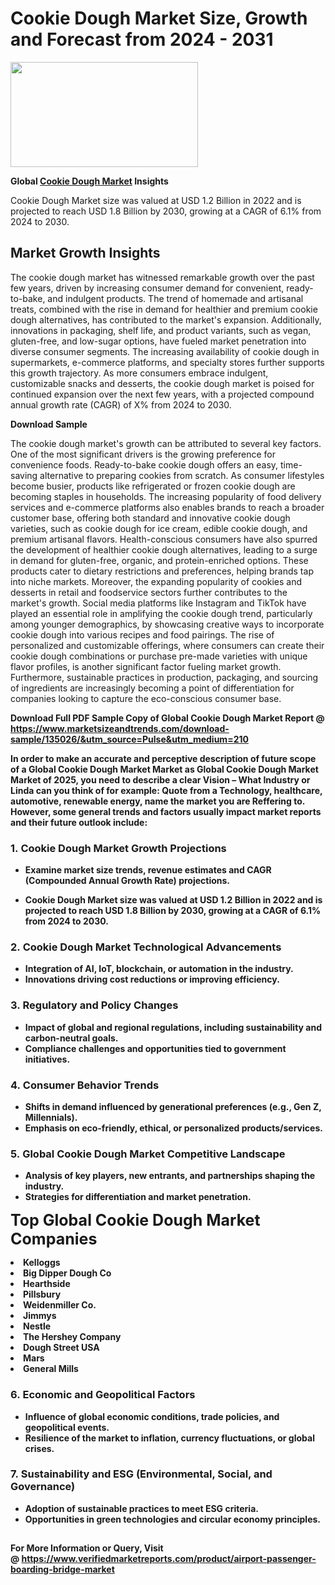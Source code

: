 <H1>Cookie Dough Market Size, Growth and Forecast from 2024 - 2031</H1><img class="aligncenter size-medium wp-image-584254" src="https://thirdeyenews.in/wp-content/uploads/2024/09/Global-Market-Research-300x168.jpeg" alt="" width="300" height="168" /><p><strong>Global&nbsp;<a href="https://www.marketsizeandtrends.com/download-sample/135026/&amp;utm_source=Pulse&amp;utm_medium=210">Cookie Dough Market</a> Insights</strong></p><p>Cookie Dough Market size was valued at USD 1.2 Billion in 2022 and is projected to reach USD 1.8 Billion by 2030, growing at a CAGR of 6.1% from 2024 to 2030.</p><p><h2>Market Growth Insights</h2> <p>The cookie dough market has witnessed remarkable growth over the past few years, driven by increasing consumer demand for convenient, ready-to-bake, and indulgent products. The trend of homemade and artisanal treats, combined with the rise in demand for healthier and premium cookie dough alternatives, has contributed to the market's expansion. Additionally, innovations in packaging, shelf life, and product variants, such as vegan, gluten-free, and low-sugar options, have fueled market penetration into diverse consumer segments. The increasing availability of cookie dough in supermarkets, e-commerce platforms, and specialty stores further supports this growth trajectory. As more consumers embrace indulgent, customizable snacks and desserts, the cookie dough market is poised for continued expansion over the next few years, with a projected compound annual growth rate (CAGR) of X% from 2024 to 2030.</p> <p><strong>Download Sample</strong></p> <p>The cookie dough market's growth can be attributed to several key factors. One of the most significant drivers is the growing preference for convenience foods. Ready-to-bake cookie dough offers an easy, time-saving alternative to preparing cookies from scratch. As consumer lifestyles become busier, products like refrigerated or frozen cookie dough are becoming staples in households. The increasing popularity of food delivery services and e-commerce platforms also enables brands to reach a broader customer base, offering both standard and innovative cookie dough varieties, such as cookie dough for ice cream, edible cookie dough, and premium artisanal flavors. Health-conscious consumers have also spurred the development of healthier cookie dough alternatives, leading to a surge in demand for gluten-free, organic, and protein-enriched options. These products cater to dietary restrictions and preferences, helping brands tap into niche markets. Moreover, the expanding popularity of cookies and desserts in retail and foodservice sectors further contributes to the market's growth. Social media platforms like Instagram and TikTok have played an essential role in amplifying the cookie dough trend, particularly among younger demographics, by showcasing creative ways to incorporate cookie dough into various recipes and food pairings. The rise of personalized and customizable offerings, where consumers can create their cookie dough combinations or purchase pre-made varieties with unique flavor profiles, is another significant factor fueling market growth. Furthermore, sustainable practices in production, packaging, and sourcing of ingredients are increasingly becoming a point of differentiation for companies looking to capture the eco-conscious consumer base. <p><strong></p><p><span class=""><strong>Download Full PDF Sample Copy of Global Cookie Dough Market Report</strong> @ <a href="https://www.marketsizeandtrends.com/download-sample/135026/&amp;utm_source=Pulse&amp;utm_medium=210" target="_blank">https://www.marketsizeandtrends.com/download-sample/135026/&amp;utm_source=Pulse&amp;utm_medium=210</a></span></p><p>In order to make an accurate and perceptive description of future scope of a Global&nbsp;Cookie Dough Market Market as Global&nbsp;Cookie Dough Market Market of 2025, you need to describe a clear Vision &ndash; What Industry or Linda can you think of for example: Quote from a Technology, healthcare, automotive, renewable energy, name the market you are Reffering to. However, some general trends and factors usually impact market reports and their future outlook include:</p><h3>1.&nbsp;<strong>Cookie Dough Market Growth Projections</strong></h3><ul><li>Examine market size trends, revenue estimates and CAGR (Compounded Annual Growth Rate) projections.</li><li><p>Cookie Dough Market size was valued at USD 1.2 Billion in 2022 and is projected to reach USD 1.8 Billion by 2030, growing at a CAGR of 6.1% from 2024 to 2030.</p></li></ul><h3>2.&nbsp;<strong>Cookie Dough Market Technological Advancements</strong></h3><ul><li>Integration of AI, IoT, blockchain, or automation in the industry.</li><li>Innovations driving cost reductions or improving efficiency.</li></ul><h3>3.&nbsp;<strong>Regulatory and Policy Changes</strong></h3><ul><li>Impact of global and regional regulations, including sustainability and carbon-neutral goals.</li><li>Compliance challenges and opportunities tied to government initiatives.</li></ul><h3>4.&nbsp;<strong>Consumer Behavior Trends</strong></h3><ul><li>Shifts in demand influenced by generational preferences (e.g., Gen Z, Millennials).</li><li>Emphasis on eco-friendly, ethical, or personalized products/services.</li></ul><h3>5.&nbsp;<strong>Global Cookie Dough Market Competitive Landscape</strong></h3><ul><li>Analysis of key players, new entrants, and partnerships shaping the industry.</li><li>Strategies for differentiation and market penetration.</li></ul><p data-pm-slice="1 1 []"><span style="color: inherit; font-family: inherit; font-size: 25px;">Top Global Cookie Dough Market Companies</span></p><div class="" data-test-id=""><p><li>Kelloggs</li><li> Big Dipper Dough Co</li><li> Hearthside</li><li> Pillsbury</li><li> Weidenmiller Co.</li><li> Jimmys</li><li> Nestle</li><li> The Hershey Company</li><li> Dough Street USA</li><li> Mars</li><li> General Mills</li></p></div><h3>6.&nbsp;<strong>Economic and Geopolitical Factors</strong></h3><ul><li>Influence of global economic conditions, trade policies, and geopolitical events.</li><li>Resilience of the market to inflation, currency fluctuations, or global crises.</li></ul><h3>7.&nbsp;<strong>Sustainability and ESG (Environmental, Social, and Governance)</strong></h3><ul><li>Adoption of sustainable practices to meet ESG criteria.</li><li>Opportunities in green technologies and circular economy principles.</li></ul><h2><strong style="font-size: 14px;">For More Information or Query, Visit @&nbsp;</strong><a style="background-color: #ffffff; font-size: 14px;" href="https://www.marketsizeandtrends.com/report/cookie-dough-market/" target="_blank">https://www.verifiedmarketreports.com/product/airport-passenger-boarding-bridge-market</a></h2>
